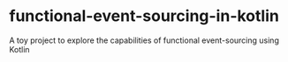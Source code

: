 # functional-event-sourcing-in-kotlin
A toy project to explore the capabilities of functional event-sourcing using Kotlin
